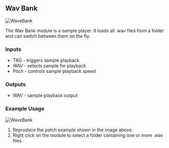 ## Wav Bank

![WaveBank](images/wav-bank-front-panel-0101447.png)

The Wav Bank module is a sample player.  It loads all .wav files from a folder and can switch between them on the fly.

### Inputs

* TRG - triggers sample playback
* WAV - selects sample for playback
* Pitch - controls sample playback speed

### Outputs

* WAV - sample playback output

### Example Usage

![WaveBank](images/wav-bank-sample-patch-0101447.png)

1. Reproduce the patch example shown in the image above.
2. Right click on the module to select a folder containing one or more .wav files.
